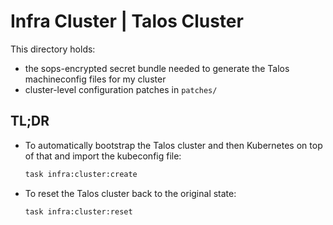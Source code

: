 # Infra Cluster | Talos Cluster

This directory holds:

- the sops-encrypted secret bundle needed to generate the Talos machineconfig files for my cluster
- cluster-level configuration patches in `patches/`

## TL;DR

- To automatically bootstrap the Talos cluster and then Kubernetes on top of that and import the kubeconfig file:

    ```bash
    task infra:cluster:create
    ```

- To reset the Talos cluster back to the original state:

    ```bash
    task infra:cluster:reset
    ```
